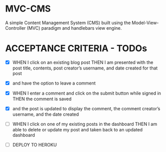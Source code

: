 # MVC-CMS
A simple Content Management System (CMS) built using the Model-View-Controller (MVC) paradigm and handlebars view engine.

# ACCEPTANCE CRITERIA - TODOs

- [x] WHEN I click on an existing blog post THEN I am presented with the post title, contents, post creator’s username, and date created for that post 

- [x] and have the option to leave a comment
- [x] WHEN I enter a comment and click on the submit button while signed in THEN the comment is saved 
- [x] and the post is updated to display the comment, the comment creator’s username, and the date created
- [ ] WHEN I click on one of my existing posts in the dashboard THEN I am able to delete or update my post and taken back to an updated dashboard
- [ ] DEPLOY TO HEROKU